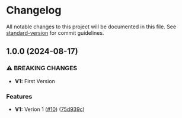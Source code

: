 # Changelog

All notable changes to this project will be documented in this file. See [standard-version](https://github.com/conventional-changelog/standard-version) for commit guidelines.

## 1.0.0 (2024-08-17)


### ⚠ BREAKING CHANGES

* **V1:** First Version

### Features

* **V1:** Verion 1 ([#10](https://github.com/nfqde/nfq-colors/issues/10)) ([75d939c](https://github.com/nfqde/nfq-colors/commit/75d939cc49921d94af03a08151179e5e8b9b7c52))
